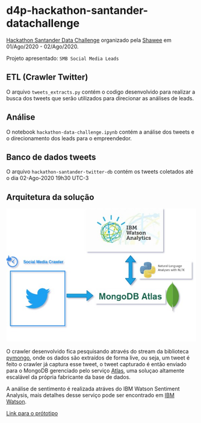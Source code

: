 # d4p-hackathon-santander-datachallenge
[Hackathon Santander Data Challenge](https://www.datachallenge.com.br/) organizado pela [Shawee](https://shawee.io/) em 01/Ago/2020 - 02/Ago/2020.

Projeto apresentado: `SMB Social Media Leads`

## ETL (Crawler Twitter)

O arquivo `tweets_extracts.py` contém o codigo desenvolvido para realizar a busca dos tweets que serão utilizados para direcionar as análises de leads.

## Análise

O notebook `hackathon-data-challenge.ipynb` contém a análise dos tweets e o direcionamento dos leads para o empreendedor.

## Banco de dados tweets

O arquivo `hackathon-santander-twitter-db` contém os tweets coletados até o dia 02-Ago-2020 19h30 UTC-3

## Arquitetura da solução

![Alt text](img/arquiterura_solucao.jpg?raw=true "Title")

O crawler desenvolvido fica pesquisando através do stream da biblioteca [pymongo](https://pymongo.readthedocs.io/en/stable/), onde os dados são extraídos de forma live, ou seja, um tweet é feito o crawler já captura esse tweet, o tweet capturado é então enviado para o MongoDB gerenciado pelo serviço [Atlas](https://www.mongodb.com/cloud/atlas), uma soluçao altamente escalável da própria fabricante da base de dados.

A análise de sentimento é realizada atráves do IBM Watson Sentiment Analysis, mais detalhes desse serviço pode ser encontrado em [IBM Watson](https://cloud.ibm.com/apidocs/natural-language-understanding?code=python#sentiment).

[Link para o prótotipo](https://github.com/lima-pedro/hackathon-santander)

